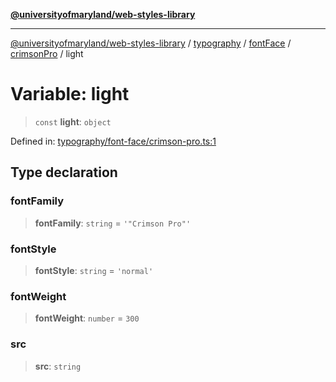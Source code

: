 [**@universityofmaryland/web-styles-library**](../../../../../../README.md)

***

[@universityofmaryland/web-styles-library](../../../../../../README.md) / [typography](../../../../../README.md) / [fontFace](../../../README.md) / [crimsonPro](../README.md) / light

# Variable: light

> `const` **light**: `object`

Defined in: [typography/font-face/crimson-pro.ts:1](https://github.com/UMD-Digital/design-system/blob/7fa144f196ef5f0ef2b372670136735f5a5c9236/packages/styles/source/typography/font-face/crimson-pro.ts#L1)

## Type declaration

### fontFamily

> **fontFamily**: `string` = `'"Crimson Pro"'`

### fontStyle

> **fontStyle**: `string` = `'normal'`

### fontWeight

> **fontWeight**: `number` = `300`

### src

> **src**: `string`
